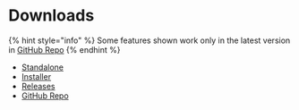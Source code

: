 # Downloads

{% hint style="info" %}
Some features shown work only in the latest version in [GitHub Repo](https://github.com/LangTrans/LangTrans)
{% endhint %}

* [Standalone](https://github.com/LangTrans/LangTrans/releases/download/1.6/langtrans.exe)
* [Installer](https://github.com/LangTrans/LangTrans/releases/download/1.6/LangTrans\_Installer.exe)
* [Releases](https://github.com/LangTrans/LangTrans/releases)
* [GitHub Repo](https://github.com/LangTrans/LangTrans)
